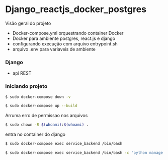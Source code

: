 # Django_reactjs_docker_postgres

Visão geral do projeto
- Docker-compose.yml orquestrando container Docker
- Docker para ambiente postgres, react.js e django
- configurando execução com arquivo entrypoint.sh
- arquivo .env para variaveis de ambiente

### Django
- api REST

### iniciando projeto

```bash
$ sudo docker-compose down -v
```

```bash
$ sudo docker-compose up --build
```

Arruma erro de permissao nos arquivos
```bash
$ sudo chown -R $(whoami):$(whoami) .
```

entra no container do django
```bash
$ sudo docker-compose exec service_backend /bin/bash
```

```bash
$ sudo docker-compose exec service_backend /bin/bash -c "python manage.py makemigrations && python manage.py migrate"
```
